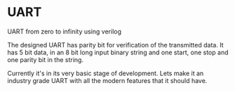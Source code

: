 # UART
UART from zero to infinity using verilog

The designed UART has parity bit for verification of the transmitted data. It has 5 bit data, in an 8 bit long input binary string and one start, one stop and one parity bit in the string.

Currently it's in its very basic stage of development. Lets make it an industry grade UART with all the modern features that it should have.
